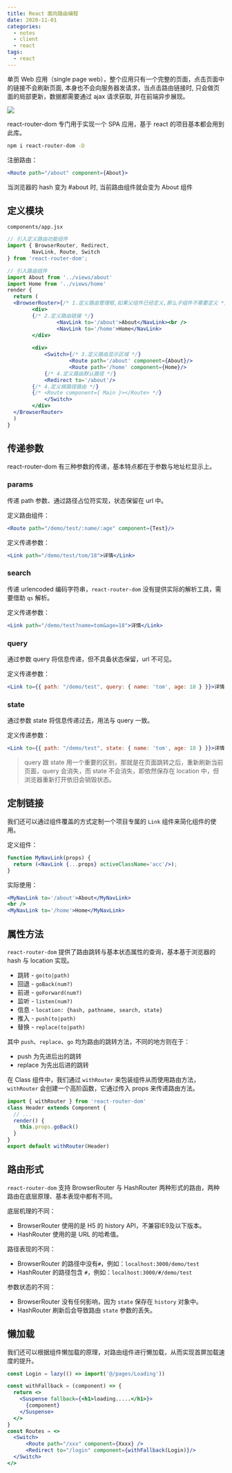 ```yaml
---
title: React 面向路由编程
date: 2020-11-01
categories:
  - notes
  - client
  - react
tags: 
  - react
---
```


单页 Web 应用（single page web），整个应用只有一个完整的页面，点击页面中的链接不会刷新页面, 本身也不会向服务器发请求，当点击路由链接时, 只会做页面的局部更新，数据都需要通过 ajax 请求获取, 并在前端异步展现。

![](https://pic.imgdb.cn/item/62f1c0e716f2c2beb1e94b38.jpg)

react-router-dom 专门用于实现一个 SPA 应用，基于 react 的项目基本都会用到此库。

<!-- more -->

```sh
npm i react-router-dom -D
```

注册路由：

~~~jsx
<Route path="/about" component={About}>
~~~

当浏览器的 hash 变为 #about 时, 当前路由组件就会变为 About 组件

## 定义模块

`components/app.jsx`

~~~jsx
// 引入定义路由功能组件
import { BrowserRouter, Redirect,
        NavLink, Route, Switch
} from 'react-router-dom';

// 引入路由组件
import About from '../views/about'
import Home from '../views/home'
render {
  return (
  <BrowserRouter>{/* 1.定义路由管理框,如果父组件已经定义,那么子组件不需要定义 */}
		<div>
      	{/* 2.定义路由链接 */}
				<NavLink to='/about'>About</NavLink><br />
				<NavLink to='/home'>Home</NavLink>
		</div>
     
		<div>
			<Switch>{/* 3.定义路由显示区域 */}
					<Route path='/about' component={About}/>
					<Route path='/home' component={Home}/>
        	{/* 4.定义路由默认路径 */}
        	<Redirect to='/about'/>
        {/* 4.定义根路径路由 */}
        {/* <Route component={ Main }></Route> */}
			</Switch>
		</div>
  </BrowserRouter>
  )
}
~~~

## 传递参数

react-router-dom 有三种参数的传递，基本特点都在于参数与地址栏显示上。

### params

传递 path 参数、通过路径占位符实现，状态保留在 url 中。

定义路由组件：
```jsx
<Route path="/demo/test/:name/:age" component={Test}/>
```
定义传递参数：
```jsx
<Link path="/demo/test/tom/18">详情</Link>
```

### search

传递 urlencoded 编码字符串，`react-router-dom` 没有提供实际的解析工具，需要借助 `qs` 解析。

定义传递参数：
```jsx
<Link path="/demo/test?name=tom&age=18">详情</Link>
```

### query

通过参数 query 将信息传递，但不具备状态保留，url 不可见。

定义传递参数：
```jsx
<Link to={{ path: "/demo/test", query: { name: 'tom', age: 18 } }}>详情</Link>
```

### state

通过参数 state 将信息传递过去，用法与 query 一致。

定义传递参数：
```jsx
<Link to={{ path: "/demo/test", state: { name: 'tom', age: 18 } }}>详情</Link>
```

> query 跟 state 用一个重要的区别，那就是在页面跳转之后，重新刷新当前页面，query 会消失，而 state 不会消失，即依然保存在 location 中，但浏览器重新打开依旧会销毁状态。

## 定制链接

我们还可以通过组件覆盖的方式定制一个项目专属的 `Link` 组件来简化组件的使用。

定义组件：

~~~jsx
function MyNavLink(props) {
  return (<NavLink {...props} activeClassName='acc'/>);
}
~~~

实际使用：

```jsx
<MyNavLink to='/about'>About</MyNavLink>
<br />
<MyNavLink to='/home'>Home</MyNavLink>
```

## 属性方法

`react-router-dom` 提供了路由跳转与基本状态属性的查询，基本基于浏览器的 hash 与 location 实现。

- 跳转 - `go(to|path)`
- 回退 - `goBack(num?)`
- 前进 - `goForward(num?)`
- 监听 - `listen(num?)`
- 信息 - `location: {hash, pathname, search, state}`
- 推入 - `push(to|path)`
- 替换 - `replace(to|path)`

其中 `push`、`replace`、`go` 均为路由的跳转方法，不同的地方则在于：

- push    为先进后出的跳转
- replace 为先出后进的跳转

在 Class 组件中，我们通过 `withRouter` 来包装组件从而使用路由方法，`withRouter` 会创建一个高阶函数，它通过传入 props 来传递路由方法。

~~~jsx
import { withRouter } from 'react-router-dom'
class Header extends Component {
  // ...
  render() {
    this.props.goBack()
  }
}
export default withRouter(Header)
~~~

## 路由形式

`react-router-dom` 支持 BrowserRouter 与 HashRouter 两种形式的路由，两种路由在底层原理、基本表现中都有不同。

底层机理的不同：
- BrowserRouter 使用的是 H5 的 history API，不兼容IE9及以下版本。
- HashRouter 使用的是 URL 的哈希值。

路径表现的不同：
- BrowserRouter 的路径中没有`#`，例如：`localhost:3000/demo/test`
- HashRouter 的路径包含 `#`，例如：`localhost:3000/#/demo/test`

参数状态的不同：
- BrowserRouter 没有任何影响，因为 `state` 保存在 `history` 对象中。
- HashRouter 刷新后会导致路由 `state` 参数的丢失。

## 懒加载

我们还可以根据组件懒加载的原理，对路由组件进行懒加载，从而实现首屏加载速度的提升。

~~~jsx
const Login = lazy(() => import('@/pages/Loading'))

const withFallback = (component) => {
  return <>
    <Suspense fallback={<h1>loading.....</h1>}>
      {component}
    </Suspense>
  </>
}
const Routes = <>
  <Switch>
      <Route path="/xxx" component={Xxxx} />
      <Redirect to="/login" component={withFallback(Login)}/>
  </Switch>
</>
~~~